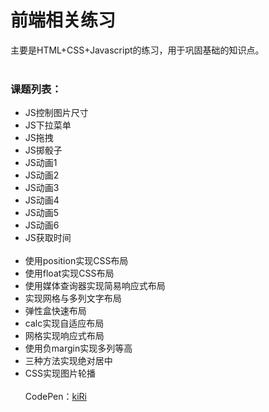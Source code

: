 前端相关练习
===
主要是HTML+CSS+Javascript的练习，用于巩固基础的知识点。
<br><br>
### 课题列表：
+ JS控制图片尺寸
+ JS下拉菜单
+ JS拖拽
+ JS掷骰子
+ JS动画1
+ JS动画2
+ JS动画3
+ JS动画4
+ JS动画5
+ JS动画6
+ JS获取时间
<br><br>
+ 使用position实现CSS布局
+ 使用float实现CSS布局
+ 使用媒体查询器实现简易响应式布局
+ 实现网格与多列文字布局
+ 弹性盒快速布局
+ calc实现自适应布局
+ 网格实现响应式布局
+ 使用负margin实现多列等高
+ 三种方法实现绝对居中
+ CSS实现图片轮播
<br><br>
CodePen：<a target="_blank" href="http://codepen.io/kiRinoi/#">kiRi</a>

